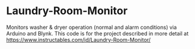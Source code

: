 # Laundry-Room-Monitor
Monitors washer & dryer operation (normal and alarm conditions) via Arduino and Blynk.  This code is for the project described in more detail at https://www.instructables.com/id/Laundry-Room-Monitor/

